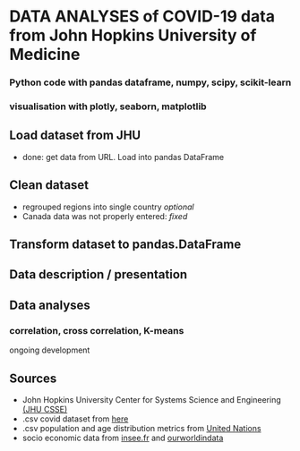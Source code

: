 # DATA ANALYSES of COVID-19 data from John Hopkins University of Medicine
### Python code with pandas dataframe, numpy, scipy, scikit-learn 
### visualisation with plotly, seaborn, matplotlib

## Load dataset from JHU
* done: get data from URL. Load into pandas DataFrame

## Clean dataset
* regrouped regions into single country *optional*
* Canada data was not properly entered: *fixed*

## Transform dataset to pandas.DataFrame

## Data description / presentation
## Data analyses
### correlation, cross correlation, K-means

ongoing development



## Sources
* John Hopkins University Center for Systems Science and Engineering [(JHU CSSE)](https://github.com/CSSEGISandData/COVID-19)
* .csv covid dataset from [here](https://github.com/RamiKrispin/coronavirus)
* .csv population and age distribution metrics from [United Nations](https://data.un.org/)
* socio economic data from [insee.fr](https://www.insee.fr) and [ourworldindata](https://ourworldindata.org/grapher/excess-mortality-raw-death-count)  
